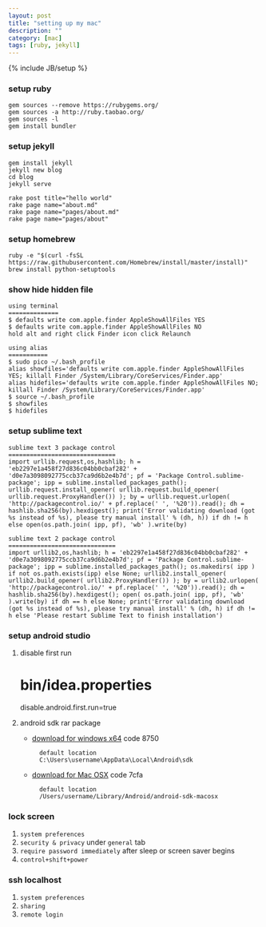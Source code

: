 ```yaml
---
layout: post
title: "setting up my mac"
description: ""
category: [mac]
tags: [ruby, jekyll]
---
```

{% include JB/setup %}

### setup ruby

    gem sources --remove https://rubygems.org/
    gem sources -a http://ruby.taobao.org/
    gem sources -l
    gem install bundler

### setup jekyll

    gem install jekyll
    jekyll new blog
    cd blog
    jekyll serve

    rake post title="hello world"
    rake page name="about.md"
    rake page name="pages/about.md"
    rake page name="pages/about"

### setup homebrew

    ruby -e "$(curl -fsSL https://raw.githubusercontent.com/Homebrew/install/master/install)"
    brew install python-setuptools

### show hide hidden file

    using terminal
    ==============
    $ defaults write com.apple.finder AppleShowAllFiles YES
    $ defaults write com.apple.finder AppleShowAllFiles NO
    hold alt and right click Finder icon click Relaunch

    using alias
    ===========
    $ sudo pico ~/.bash_profile
    alias showfiles='defaults write com.apple.finder AppleShowAllFiles YES; killall Finder /System/Library/CoreServices/Finder.app'
    alias hidefiles='defaults write com.apple.finder AppleShowAllFiles NO; killall Finder /System/Library/CoreServices/Finder.app'
    $ source ~/.bash_profile
    $ showfiles
    $ hidefiles

### setup sublime text

    sublime text 3 package control
    ==============================
    import urllib.request,os,hashlib; h = 'eb2297e1a458f27d836c04bb0cbaf282' + 'd0e7a3098092775ccb37ca9d6b2e4b7d'; pf = 'Package Control.sublime-package'; ipp = sublime.installed_packages_path(); urllib.request.install_opener( urllib.request.build_opener( urllib.request.ProxyHandler()) ); by = urllib.request.urlopen( 'http://packagecontrol.io/' + pf.replace(' ', '%20')).read(); dh = hashlib.sha256(by).hexdigest(); print('Error validating download (got %s instead of %s), please try manual install' % (dh, h)) if dh != h else open(os.path.join( ipp, pf), 'wb' ).write(by)

    sublime text 2 package control
    ==============================
    import urllib2,os,hashlib; h = 'eb2297e1a458f27d836c04bb0cbaf282' + 'd0e7a3098092775ccb37ca9d6b2e4b7d'; pf = 'Package Control.sublime-package'; ipp = sublime.installed_packages_path(); os.makedirs( ipp ) if not os.path.exists(ipp) else None; urllib2.install_opener( urllib2.build_opener( urllib2.ProxyHandler()) ); by = urllib2.urlopen( 'http://packagecontrol.io/' + pf.replace(' ', '%20')).read(); dh = hashlib.sha256(by).hexdigest(); open( os.path.join( ipp, pf), 'wb' ).write(by) if dh == h else None; print('Error validating download (got %s instead of %s), please try manual install' % (dh, h) if dh != h else 'Please restart Sublime Text to finish installation')

### setup android studio

1. disable first run

    bin/idea.properties
    ===================
    disable.android.first.run=true

1. android sdk rar package

    * [download for windows x64](http://yunpan.cn/cKpvzwbSdUAcZ) code 8750

            default location
            C:\Users\username\AppData\Local\Android\sdk

    * [download for Mac OSX](http://yunpan.cn/cVNik48h2iRtX) code 7cfa

            default location
            /Users/username/Library/Android/android-sdk-macosx

### lock screen

1. `system preferences`
1. `security & privacy` under `general` tab
1. `require password immediately` after sleep or screen saver begins
1. `control+shift+power`

### ssh localhost

1. `system preferences`
1. `sharing`
1. `remote login`
    